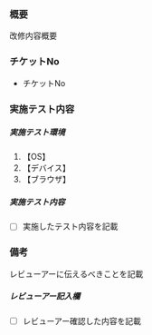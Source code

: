 ### 概要

改修内容概要

### チケットNo

- チケットNo

### 実施テスト内容

##### 実施テスト環境

1. 【OS】
1. 【デバイス】
1. 【ブラウザ】

##### 実施テスト内容

- [ ]  実施したテスト内容を記載

### 備考

レビューアーに伝えるべきことを記載

##### レビューアー記入欄

- [ ]  レビューアー確認した内容を記載
